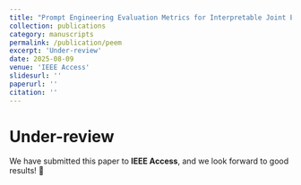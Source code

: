```yaml
---
title: "Prompt Engineering Evaluation Metrics for Interpretable Joint Evaluation of Prompts and Responses"
collection: publications
category: manuscripts
permalink: /publication/peem
excerpt: 'Under-review'
date: 2025-08-09
venue: 'IEEE Access'
slidesurl: ''
paperurl: ''
citation: ''
---
```

Under-review
=====
We have submitted this paper to **IEEE Access**, and we look forward to good results! 🙏